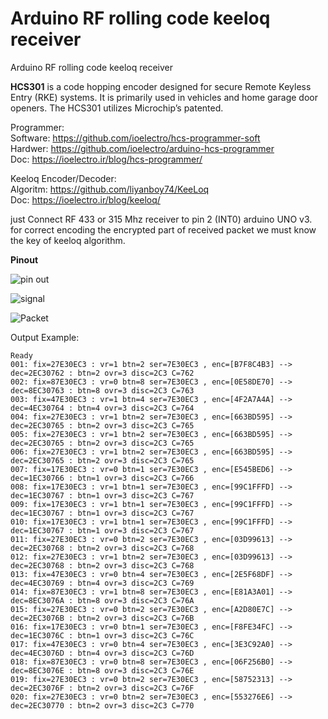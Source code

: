 # Arduino RF rolling code keeloq receiver

Arduino RF rolling code keeloq receiver 

**HCS301** is a code hopping encoder designed for secure Remote Keyless Entry (RKE) systems.
It is primarily used in vehicles and home garage door openers.
The HCS301 utilizes Microchip’s patented.

Programmer:<br>
Software: https://github.com/ioelectro/hcs-programmer-soft<br>
Hardwer: https://github.com/ioelectro/arduino-hcs-programmer<br>
Doc: https://ioelectro.ir/blog/hcs-programmer/<br>

Keeloq Encoder/Decoder:<br>
Algoritm: https://github.com/liyanboy74/KeeLoq<br>
Doc: https://ioelectro.ir/blog/keeloq/ <br>

just Connect RF 433 or 315 Mhz receiver to pin 2 (INT0) arduino UNO v3.<br>
for correct encoding the encrypted part of received packet we must know the key of keeloq algorithm.

**Pinout**

![pin out](https://github.com/liyanboy74/arduino-rf-rolling-code-keeloq-receiver/assets/64005694/a802b74a-0f1d-48e5-ae89-53ffae9bc903)

![signal](https://github.com/liyanboy74/arduino-rf-rolling-code-keeloq-receiver/assets/64005694/27df9ec2-debb-41bd-91a8-7b6e024ba1a5)

![Packet](https://github.com/liyanboy74/arduino-rf-rolling-code-keeloq-receiver/assets/64005694/ac3b46ce-226e-42ef-95df-c9de44f4fd20)


Output Example:
```
Ready
001: fix=27E30EC3 : vr=1 btn=2 ser=7E30EC3 , enc=[B7F8C4B3] --> dec=2EC30762 : btn=2 ovr=3 disc=2C3 C=762 
002: fix=87E30EC3 : vr=0 btn=8 ser=7E30EC3 , enc=[0E58DE70] --> dec=8EC30763 : btn=8 ovr=3 disc=2C3 C=763 
003: fix=47E30EC3 : vr=1 btn=4 ser=7E30EC3 , enc=[4F2A7A4A] --> dec=4EC30764 : btn=4 ovr=3 disc=2C3 C=764 
004: fix=27E30EC3 : vr=1 btn=2 ser=7E30EC3 , enc=[663BD595] --> dec=2EC30765 : btn=2 ovr=3 disc=2C3 C=765 
005: fix=27E30EC3 : vr=1 btn=2 ser=7E30EC3 , enc=[663BD595] --> dec=2EC30765 : btn=2 ovr=3 disc=2C3 C=765 
006: fix=27E30EC3 : vr=1 btn=2 ser=7E30EC3 , enc=[663BD595] --> dec=2EC30765 : btn=2 ovr=3 disc=2C3 C=765 
007: fix=17E30EC3 : vr=0 btn=1 ser=7E30EC3 , enc=[E545BED6] --> dec=1EC30766 : btn=1 ovr=3 disc=2C3 C=766 
008: fix=17E30EC3 : vr=1 btn=1 ser=7E30EC3 , enc=[99C1FFFD] --> dec=1EC30767 : btn=1 ovr=3 disc=2C3 C=767 
009: fix=17E30EC3 : vr=1 btn=1 ser=7E30EC3 , enc=[99C1FFFD] --> dec=1EC30767 : btn=1 ovr=3 disc=2C3 C=767 
010: fix=17E30EC3 : vr=1 btn=1 ser=7E30EC3 , enc=[99C1FFFD] --> dec=1EC30767 : btn=1 ovr=3 disc=2C3 C=767 
011: fix=27E30EC3 : vr=0 btn=2 ser=7E30EC3 , enc=[03D99613] --> dec=2EC30768 : btn=2 ovr=3 disc=2C3 C=768 
012: fix=27E30EC3 : vr=1 btn=2 ser=7E30EC3 , enc=[03D99613] --> dec=2EC30768 : btn=2 ovr=3 disc=2C3 C=768 
013: fix=47E30EC3 : vr=0 btn=4 ser=7E30EC3 , enc=[2E5F68DF] --> dec=4EC30769 : btn=4 ovr=3 disc=2C3 C=769 
014: fix=87E30EC3 : vr=1 btn=8 ser=7E30EC3 , enc=[E81A3A01] --> dec=8EC3076A : btn=8 ovr=3 disc=2C3 C=76A 
015: fix=27E30EC3 : vr=0 btn=2 ser=7E30EC3 , enc=[A2D80E7C] --> dec=2EC3076B : btn=2 ovr=3 disc=2C3 C=76B 
016: fix=17E30EC3 : vr=0 btn=1 ser=7E30EC3 , enc=[F8FE34FC] --> dec=1EC3076C : btn=1 ovr=3 disc=2C3 C=76C 
017: fix=47E30EC3 : vr=0 btn=4 ser=7E30EC3 , enc=[3E3C92A0] --> dec=4EC3076D : btn=4 ovr=3 disc=2C3 C=76D 
018: fix=87E30EC3 : vr=0 btn=8 ser=7E30EC3 , enc=[06F256B0] --> dec=8EC3076E : btn=8 ovr=3 disc=2C3 C=76E 
019: fix=27E30EC3 : vr=0 btn=2 ser=7E30EC3 , enc=[58752313] --> dec=2EC3076F : btn=2 ovr=3 disc=2C3 C=76F 
020: fix=27E30EC3 : vr=0 btn=2 ser=7E30EC3 , enc=[553276E6] --> dec=2EC30770 : btn=2 ovr=3 disc=2C3 C=770 
```
